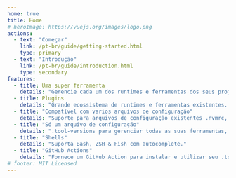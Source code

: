 ```yaml
---
home: true
title: Home
# heroImage: https://vuejs.org/images/logo.png
actions:
  - text: "Começar"
    link: /pt-br/guide/getting-started.html
    type: primary
  - text: "Introdução"
    link: /pt-br/guide/introduction.html
    type: secondary
features:
  - title: Uma super ferramenta
    details: "Gerencie cada um dos runtimes e ferramentas dos seus projetos com uma única ferramenta de CLI"
  - title: Plugins
    details: "Grande ecossistema de runtimes e ferramentas existentes. API simples para adicionar suporte para novas ferramentas conforme necessário!"
  - title: "Compatível com varios arquivos de configuração"
    details: "Suporte para arquivos de configuração existentes .nvmrc, .node-versions, .ruby-version para uma migração tranquila!"
  - title: "Só um arquivo de configuração"
    details: ".tool-versions para gerenciar todas as suas ferramentas, runtimes e suas versões em um único arquivo"
  - title: "Shells"
    details: "Suporta Bash, ZSH & Fish com autocomplete."
  - title: "GitHub Actions"
    details: "Fornece um GitHub Action para instalar e utilizar seu .tool-verions em seu fluxo de trabalho CICD."
# footer: MIT Licensed
---
```

